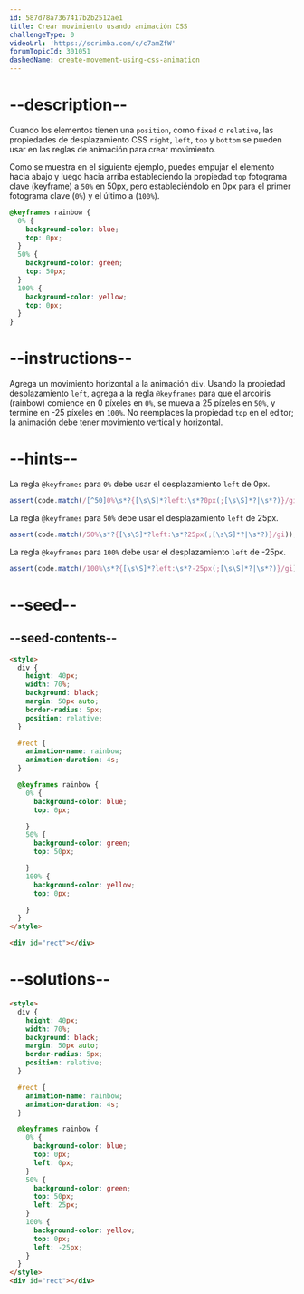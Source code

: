 ```yaml
---
id: 587d78a7367417b2b2512ae1
title: Crear movimiento usando animación CSS
challengeType: 0
videoUrl: 'https://scrimba.com/c/c7amZfW'
forumTopicId: 301051
dashedName: create-movement-using-css-animation
---
```


# --description--

Cuando los elementos tienen una `position`, como `fixed` o `relative`, las propiedades de desplazamiento CSS `right`, `left`, `top` y `bottom` se pueden usar en las reglas de animación para crear movimiento.

Como se muestra en el siguiente ejemplo, puedes empujar el elemento hacia abajo y luego hacia arriba estableciendo la propiedad `top` fotograma clave (keyframe) a `50%` en 50px, pero estableciéndolo en 0px para el primer fotograma clave (`0%`) y el último a (`100%`).

```css
@keyframes rainbow {
  0% {
    background-color: blue;
    top: 0px;
  }
  50% {
    background-color: green;
    top: 50px;
  }
  100% {
    background-color: yellow;
    top: 0px;
  }
}
```

# --instructions--

Agrega un movimiento horizontal a la animación `div`. Usando la propiedad desplazamiento `left`, agrega a la regla `@keyframes` para que el arcoíris (rainbow) comience en 0 píxeles en `0%`, se mueva a 25 píxeles en `50%`, y termine en -25 píxeles en `100%`. No reemplaces la propiedad `top` en el editor; la animación debe tener movimiento vertical y horizontal.

# --hints--

La regla `@keyframes` para `0%` debe usar el desplazamiento `left` de 0px.

```js
assert(code.match(/[^50]0%\s*?{[\s\S]*?left:\s*?0px(;[\s\S]*?|\s*?)}/gi));
```

La regla `@keyframes` para `50%` debe usar el desplazamiento `left` de 25px.

```js
assert(code.match(/50%\s*?{[\s\S]*?left:\s*?25px(;[\s\S]*?|\s*?)}/gi));
```

La regla `@keyframes` para `100%` debe usar el desplazamiento `left` de -25px.

```js
assert(code.match(/100%\s*?{[\s\S]*?left:\s*?-25px(;[\s\S]*?|\s*?)}/gi));
```

# --seed--

## --seed-contents--

```html
<style>
  div {
    height: 40px;
    width: 70%;
    background: black;
    margin: 50px auto;
    border-radius: 5px;
    position: relative;
  }

  #rect {
    animation-name: rainbow;
    animation-duration: 4s;
  }

  @keyframes rainbow {
    0% {
      background-color: blue;
      top: 0px;

    }
    50% {
      background-color: green;
      top: 50px;

    }
    100% {
      background-color: yellow;
      top: 0px;

    }
  }
</style>

<div id="rect"></div>
```

# --solutions--

```html
<style>
  div {
    height: 40px;
    width: 70%;
    background: black;
    margin: 50px auto;
    border-radius: 5px;
    position: relative;
  }

  #rect {
    animation-name: rainbow;
    animation-duration: 4s;
  }

  @keyframes rainbow {
    0% {
      background-color: blue;
      top: 0px;
      left: 0px;
    }
    50% {
      background-color: green;
      top: 50px;
      left: 25px;
    }
    100% {
      background-color: yellow;
      top: 0px;
      left: -25px;
    }
  }
</style>
<div id="rect"></div>
```
